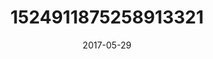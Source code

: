 ---
title: "1524911875258913321"
image: "2017-05-29 06.34.42 1524911875258913321_46248401"
date: "2017-05-29"
type: "photo"
---